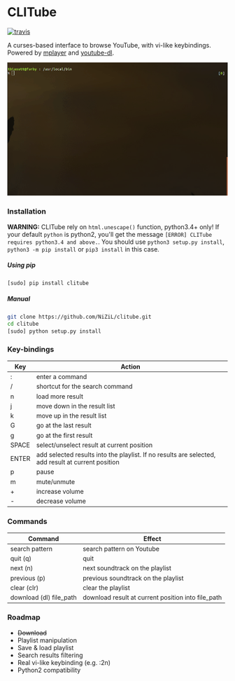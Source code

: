 # CLITube

[![travis](https://travis-ci.org/NiZiL/clitube.svg)](https://travis-ci.org/NiZiL/cliitube)


A curses-based interface to browse YouTube, with vi-like keybindings.  
Powered by [mplayer](http://www.mplayerhq.hu/) and [youtube-dl](https://rg3.github.io/youtube-dl/).

![screenshoot](https://raw.githubusercontent.com/NiZiL/clitube/master/clitube.gif)


### Installation

**WARNING:** CLITube rely on `html.unescape()` function, python3.4+ only!
If your default `python` is python2, you'll get the message `[ERROR] CLITube requires python3.4 and above.`.
You should use `python3 setup.py install`, `python3 -m pip install` or `pip3 install` in this case.

##### Using pip

```bash
[sudo] pip install clitube
```

##### Manual

```bash
git clone https://github.com/NiZiL/clitube.git
cd clitube
[sudo] python setup.py install
```


### Key-bindings

| Key   | Action | 
|-------|--------|
| :     | enter a command |
| /     | shortcut for the search command |
| n     | load more result |
| j     | move down in the result list |
| k     | move up in the result list |
| G     | go at the last result |
| g     | go at the first result |
| SPACE | select/unselect result at current position |
| ENTER | add selected results into the playlist. If no results are selected, add result at current position |
| p     | pause |
| m     | mute/unmute |
| +     | increase volume |
| -     | decrease volume |


### Commands

| Command | Effect |
|---------|--------|
| search pattern  | search pattern on Youtube |
| quit (q)| quit |
| next (n)| next soundtrack on the playlist |
| previous (p) | previous soundtrack on the playlist |
| clear (clr) | clear the playlist |
| download (dl) file_path | download result at current position into file_path |


### Roadmap

- ~~Download~~
- Playlist manipulation
- Save & load playlist
- Search results filtering
- Real vi-like keybinding (e.g. :2n)
- Python2 compatibility
